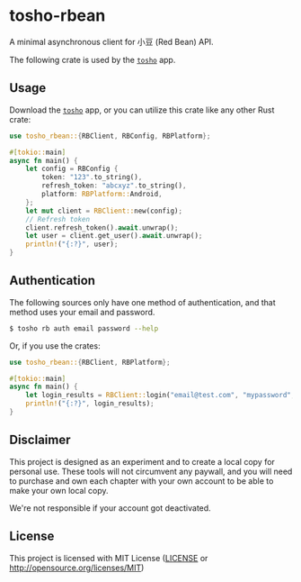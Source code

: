 # tosho-rbean

A minimal asynchronous client for 小豆 (Red Bean) API.

The following crate is used by the [`tosho`](tosho) app.

## Usage

Download the [`tosho`](tosho) app, or you can utilize this crate like any other Rust crate:

```rust
use tosho_rbean::{RBClient, RBConfig, RBPlatform};

#[tokio::main]
async fn main() {
    let config = RBConfig {
        token: "123".to_string(),
        refresh_token: "abcxyz".to_string(),
        platform: RBPlatform::Android,
    };
    let mut client = RBClient::new(config);
    // Refresh token
    client.refresh_token().await.unwrap();
    let user = client.get_user().await.unwrap();
    println!("{:?}", user);
}
```

## Authentication

The following sources only have one method of authentication, and that method uses your email and password.

```bash
$ tosho rb auth email password --help
```

Or, if you use the crates:

```rust
use tosho_rbean::{RBClient, RBPlatform};

#[tokio::main]
async fn main() {
    let login_results = RBClient::login("email@test.com", "mypassword", RBPlatform::Android).await.unwrap();
    println!("{:?}", login_results);
}
```

## Disclaimer

This project is designed as an experiment and to create a local copy for personal use. These tools will not circumvent any paywall, and you will need to purchase and own each chapter with your own account to be able to make your own local copy.

We're not responsible if your account got deactivated.

## License

This project is licensed with MIT License ([LICENSE](https://github.com/noaione/tosho-mango/blob/master/LICENSE) or http://opensource.org/licenses/MIT)

[tosho]: https://crates.io/crates/tosho
